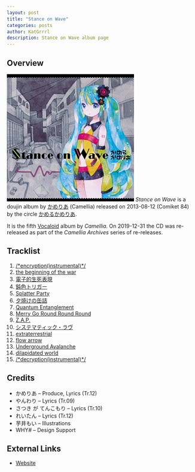 ```yaml
---
layout: post
title: "Stance on Wave"
categories: posts
author: KatGrrrl
description: Stance on Wave album page
---
```


## Overview

![CTCD-006](/assets/images/camellia/albums/CTCD-006.jpg)
*Stance on Wave* is a doujin album by [かめりあ](/postsWiki/_posts/camellia/2023-12-10-camellia.md) (Camellia) released on 2013-08-12 (Comiket 84) by the circle [かめるかめりあ](#).

It is the fifth [Vocaloid](https://en.wikipedia.org/wiki/Vocaloid) album by *Camellia*. On 2019-12-31 the CD was re-released as part of the *Camellia Archives* series of re-releases.

## Tracklist

1. [/\*encryption(instrumental)\*/](#)
2. [the beginning of the war](#)
3. [電子的生死表現](#)
4. [鈍色トリガー](#)
5. [Splatter Party](#)
6. [夕焼けの缶詰](#)
7. [Quantum Entanglement](#)
8. [Merry Go Round Round Round](#)
9. [Z.A.P.](#)
10. [システマティック・ラヴ](#)
11. [extraterrestrial](#)
12. [flow arrow](#)
13. [Underground Avalanche](#)
14. [dilapidated world](#)
15. [/\*decryption(instrumental)\*/](#)

## Credits

* かめりあ – Produce, Lyrics (Tr.12)
* やんわり – Lyrics (Tr.09)
* さつき が てんこもり – Lyrics (Tr.10)
* れいたん – Lyrics (Tr.12)
* 芋井もい – Illustrations
* WHY# – Design Support

## External Links

* [Website](https://cametek.jp/stance/)
